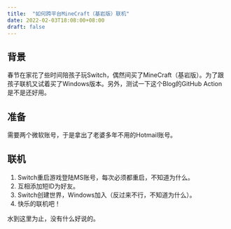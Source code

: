 ```yaml
---
title:  "如何跨平台MineCraft（基岩版）联机"
date: 2022-02-03T18:08:00+08:00
draft: false
---
```


## 背景

春节在家花了些时间陪孩子玩Switch，偶然间买了MineCraft（基岩版）。为了跟孩子联机又试着买了Windows版本。另外，测试一下这个Blog的GitHub Action是不是还好用。

## 准备

需要两个微软账号，于是拿出了老婆多年不用的Hotmail账号。

## 联机

1. Switch重启游戏登陆MS账号，每次必须都重启，不知道为什么。
1. 互相添加短ID为好友。
1. Switch创建世界，Windows加入（反过来不行，不知道为什么）。
1. 快乐的联机吧！

水到这里为止，没有什么好说的。
